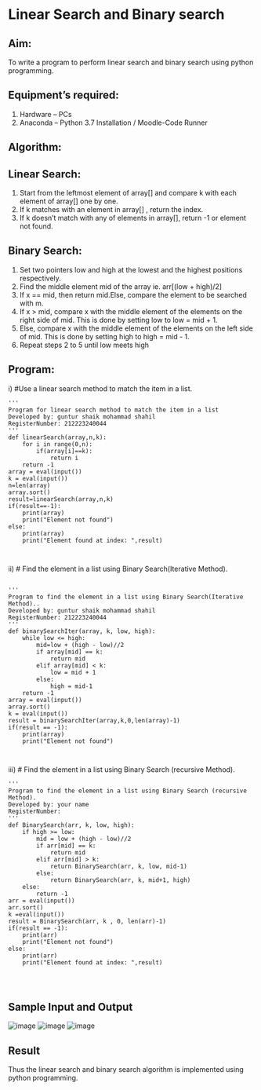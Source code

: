 # Linear Search and Binary search
## Aim:
To write a program to perform linear search and binary search using python programming.
## Equipment’s required:
1.	Hardware – PCs
2.	Anaconda – Python 3.7 Installation / Moodle-Code Runner
## Algorithm:
## Linear Search:
1.	Start from the leftmost element of array[] and compare k with each element of array[] one by one.
2.	If k matches with an element in array[] , return the index.
3.	If k doesn’t match with any of elements in array[], return -1 or element not found.
## Binary Search:
1.	Set two pointers low and high at the lowest and the highest positions respectively.
2.	Find the middle element mid of the array ie. arr[(low + high)/2]
3.	If x == mid, then return mid.Else, compare the element to be searched with m.
4.	If x > mid, compare x with the middle element of the elements on the right side of mid. This is done by setting low to low = mid + 1.
5.	Else, compare x with the middle element of the elements on the left side of mid. This is done by setting high to high = mid - 1.
6.	Repeat steps 2 to 5 until low meets high
## Program:
i)	#Use a linear search method to match the item in a list.
```
''' 
Program for linear search method to match the item in a list
Developed by: guntur shaik mohammad shahil
RegisterNumber: 212223240044
'''
def linearSearch(array,n,k):
    for i in range(0,n):
        if(array[i]==k):
            return i
    return -1
array = eval(input())
k = eval(input())
n=len(array)
array.sort()
result=linearSearch(array,n,k)
if(result==-1):
    print(array)
    print("Element not found")
else:
    print(array)
    print("Element found at index: ",result)
    


```
ii)	# Find the element in a list using Binary Search(Iterative Method).
```

''' 
Program to find the element in a list using Binary Search(Iterative Method)..
Developed by: guntur shaik mohammad shahil
RegisterNumber: 212223240044
'''
def binarySearchIter(array, k, low, high):
    while low <= high:
        mid=low + (high - low)//2
        if array[mid] == k:
            return mid 
        elif array[mid] < k:
            low = mid + 1
        else:
            high = mid-1
    return -1
array = eval(input())
array.sort()
k = eval(input()) 
result = binarySearchIter(array,k,0,len(array)-1)
if(result == -1):
    print(array)
    print("Element not found")



```
iii)	# Find the element in a list using Binary Search (recursive Method).
```
''' 
Program to find the element in a list using Binary Search (recursive Method).
Developed by: your name
RegisterNumber: 
'''
def BinarySearch(arr, k, low, high):
    if high >= low:
        mid = low + (high - low)//2
        if arr[mid] == k:
            return mid 
        elif arr[mid] > k:
            return BinarySearch(arr, k, low, mid-1)
        else:
            return BinarySearch(arr, k, mid+1, high) 
    else:
        return -1
arr = eval(input())
arr.sort()
k =eval(input()) 
result = BinarySearch(arr, k , 0, len(arr)-1)
if(result == -1):
    print(arr)
    print("Element not found")
else:
    print(arr)
    print("Element found at index: ",result)




```
## Sample Input and Output

![image](https://github.com/mohammadshahil09/Search-Algorithm/assets/145742840/bc803f5b-88fc-49f9-9ecf-8dac84412e1e)
 ![image](https://github.com/mohammadshahil09/Search-Algorithm/assets/145742840/e11c42fd-2718-4baa-8a77-47bc1ea78611)
![image](https://github.com/mohammadshahil09/Search-Algorithm/assets/145742840/dae2ff10-67b6-48ea-a47e-1cc159ff1b51)


## Result
Thus the linear search and binary search algorithm is implemented using python programming.
